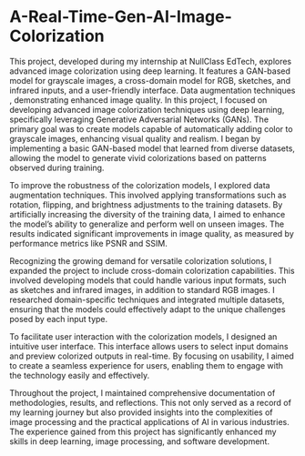 # A-Real-Time-Gen-AI-Image-Colorization
 This project, developed during my internship at NullClass EdTech, explores advanced image colorization using deep learning. It features a GAN-based model for grayscale images, a cross-domain model for RGB, sketches, and infrared inputs, and a user-friendly interface. Data augmentation techniques , demonstrating enhanced image quality.
In this project, I focused on developing advanced image colorization techniques using deep learning, specifically leveraging Generative Adversarial Networks (GANs). The primary goal was to create models capable of automatically adding color to grayscale images, enhancing visual quality and realism. I began by implementing a basic GAN-based model that learned from diverse datasets, allowing the model to generate vivid colorizations based on patterns observed during training.

To improve the robustness of the colorization models, I explored data augmentation techniques. This involved applying transformations such as rotation, flipping, and brightness adjustments to the training datasets. By artificially increasing the diversity of the training data, I aimed to enhance the model’s ability to generalize and perform well on unseen images. The results indicated significant improvements in image quality, as measured by performance metrics like PSNR and SSIM.

Recognizing the growing demand for versatile colorization solutions, I expanded the project to include cross-domain colorization capabilities. This involved developing models that could handle various input formats, such as sketches and infrared images, in addition to standard RGB images. I researched domain-specific techniques and integrated multiple datasets, ensuring that the models could effectively adapt to the unique challenges posed by each input type.

To facilitate user interaction with the colorization models, I designed an intuitive user interface. This interface allows users to select input domains and preview colorized outputs in real-time. By focusing on usability, I aimed to create a seamless experience for users, enabling them to engage with the technology easily and effectively.

Throughout the project, I maintained comprehensive documentation of methodologies, results, and reflections. This not only served as a record of my learning journey but also provided insights into the complexities of image processing and the practical applications of AI in various industries. The experience gained from this project has significantly enhanced my skills in deep learning, image processing, and software development.
